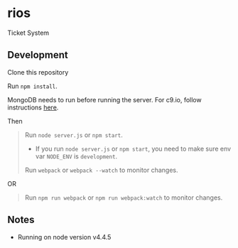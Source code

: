 # rios
Ticket System

## Development

Clone this repository

Run `npm install`.

MongoDB needs to run before running the server.  For c9.io, follow instructions
[here](https://community.c9.io/t/setting-up-mongodb/1717).

Then

> Run `node server.js` or `npm start`.
> * If you run `node server.js` or `npm start`, you need to make sure env var `NODE_ENV` is `development`.
> 
> Run `webpack` or `webpack --watch` to monitor changes.

OR

> Run `npm run webpack` or `npm run webpack:watch` to monitor changes.


## Notes

* Running on node version v4.4.5
